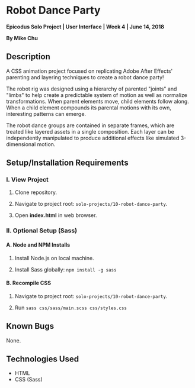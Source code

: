 # Robot Dance Party

**Epicodus Solo Project | User Interface | Week 4 | June 14, 2018**

**By Mike Chu**

## Description

A CSS animation project focused on replicating Adobe After Effects' parenting and layering techniques to create a robot dance party!

The robot rig was designed using a hierarchy of parented "joints" and "limbs" to help create a predictable system of motion as well as normalize transformations. When parent elements move, child elements follow along. When a child element compounds its parental motions with its own, interesting patterns can emerge.

The robot dance groups are contained in separate frames, which are treated like layered assets in a single composition. Each layer can be independently manipulated to produce additional effects like simulated 3-dimensional motion.

## Setup/Installation Requirements

### I. View Project

1. Clone repository.

2. Navigate to project root: `solo-projects/10-robot-dance-party`.

3. Open **index.html** in web browser.

### II. Optional Setup (Sass)

#### A. Node and NPM Installs

1. Install Node.js on local machine.

2. Install Sass globally: `npm install -g sass`

#### B. Recompile CSS

1. Navigate to project root: `solo-projects/10-robot-dance-party`.

2. Run `sass css/sass/main.scss css/styles.css`

## Known Bugs

None.

## Technologies Used

- HTML
- CSS (Sass)
